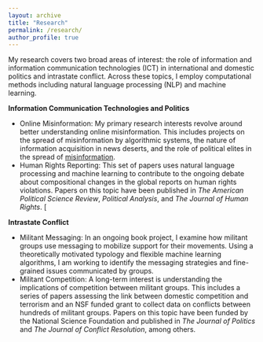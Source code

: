```yaml
---
layout: archive
title: "Research"
permalink: /research/
author_profile: true
---
```



My research covers two broad areas of interest: the role of information and information communication technologies (ICT) in international and domestic politics and intrastate conflict. Across these topics, I employ computational methods including natural language processing (NLP) and machine learning.

**Information Communication Technologies and Politics**
- Online Misinformation: My primary research interests revolve around better understanding online misinformation. This includes projects on the spread of misinformation by algorithmic systems, the nature of information acquisition in news deserts, and the role of political elites in the spread of [misinformation](/files/test_file.pdf).
- Human Rights Reporting: This set of papers uses natural language processing and machine learning to contribute to the ongoing debate about compositional changes in the global reports on human rights violations. Papers on this topic have been published in *The American Political Science Review*, *Political Analysis*, and *The Journal of Human Rights*. [

 
**Intrastate Conflict**
- Militant Messaging: In an ongoing book project, I examine how militant groups use messaging to mobilize support for their movements. Using a theoretically motivated typology and flexible machine learning algorithms, I am working to identify the messaging strategies and fine-grained issues communicated by groups.
- Militant Competition: A long-term interest is understanding the implications of competition between militant groups. This includes a series of papers assessing the link between domestic competition and terrorism and an NSF funded grant to collect data on conflicts between hundreds of militant groups. Papers on this topic have been funded by the National Science Foundation and published in *The Journal of Politics* and *The Journal of Conflict Resolution*, among others.

 
 
